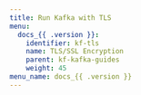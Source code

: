 ```yaml
---
title: Run Kafka with TLS
menu:
  docs_{{ .version }}:
    identifier: kf-tls
    name: TLS/SSL Encryption
    parent: kf-kafka-guides
    weight: 45
menu_name: docs_{{ .version }}
---
```


